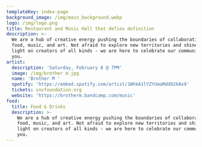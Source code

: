 ```yaml
---
templateKey: index-page
background_image: /img/main_background.webp
logo: /img/logo.png
title: Restaurant and Music Hall that defies definition
description: >-
  We are a hub of creative energy pushing the boundaries of collaboration in
  food, music, and art. Not afraid to explore new territories and shine the
  light on creators of all kinds - we are here to celebrate our community with
  you.
artist:
  description: 'Saturday, February 8 @ 7PM'
  image: /img/brother m.jpg
  name: 'Brother M '
  spotify: 'https://embed.spotify.com/artist/1WhkA1lYZYUmaMddO2k0x9'
  tickets: snvfoundation.org
  website: 'https://brotherm.bandcamp.com/music'
food:
  title: Food & Drinks
  description: >-
    We are a hub of creative energy pushing the boundaries of collaboration in
    food, music, and art. Not afraid to explore new territories and shine the
    light on creators of all kinds - we are here to celebrate our community with
    you.
---
```


